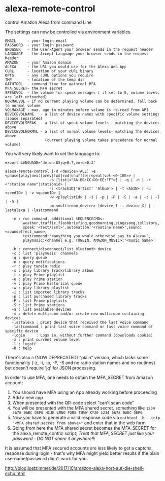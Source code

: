 
# alexa-remote-control
control Amazon Alexa from command Line

The settings can now be controlled via environment variables.
```
EMAIL     - your login email
PASSWORD  - your login password
BROWSER   - the User-Agent your browser sends in the request header
LANGUAGE  - the Accept-Language your browser sends in the request header
AMAZON    - your Amazon domain
ALEXA     - the URL you would use for the Alexa Web App
CURL      - location of your cURL binary
OPTS      - any cURL options you require
TMP       - location of the temp dir
OATHTOOL  - command line for oathtool MFA
MFA_SECRET- the MFA secret
SPEAKVOL  - the volume for speak messages ( if set to 0, volume levels are left untouched)
NORMALVOL - if no current playing volume can be determined, fall back to normal volume
VOLMAXAGE - max. age in minutes before volume is re-read from API
DEVICEVOLNAME   - a list of device names with specific volume settings (space separated)
DEVICEVOLSPEAK  - a list of speak volume levels - matching the devices above
DEVICEVOLNORMAL - a list of normal volume levels- matching the devices above
                  (current playing volume takes precedence for normal volume)

```
You will very likely want to set the language to:
```
export LANGUAGE='de,en-US;q=0.7,en;q=0.3'
```

```
alexa-remote-control [-d <device>|ALL] -e <pause|play|next|prev|fwd|rwd|shuffle|repeat|vol:<0-100>> |
                    -b [list|<"AA:BB:CC:DD:EE:FF">] | -q | -n | -r <"station name"|stationid> |
                    -s <trackID|'Artist' 'Album'> | -t <ASIN> | -u <seedID> | -v <queueID> |
                    -w <playlistId> | -i | -p | -P | -S | -a | -z | -l | -h |
                    -m <multiroom_device> [device_1 .. device_X] | -lastalexa | -lastcommand

   -e : run command, additional SEQUENCECMDs:
        weather,traffic,flashbriefing,goodmorning,singasong,tellstory,
        speak:'<text/ssml>',automation:'<routine name>',sound:<soundeffect_name>,
        textcommand:'<anything you would otherwise say to Alexa>',
        playmusic:<channel e.g. TUNEIN, AMAZON_MUSIC>:'<music name>'

   -b : connect/disconnect/list bluetooth device
   -c : list 'playmusic' channels
   -q : query queue
   -n : query notifications
   -r : play tunein radio
   -s : play library track/library album
   -t : play Prime playlist
   -u : play Prime station
   -v : play Prime historical queue
   -w : play library playlist
   -i : list imported library tracks
   -p : list purchased library tracks
   -P : list Prime playlists
   -S : list Prime stations
   -a : list available devices
   -m : delete multiroom and/or create new multiroom containing devices
   -lastalexa : print device that received the last voice command
   -lastcommand : print last voice command or last voice command of specific device
   -login     : Logs in, without further command (downloads cookie)
   -z : print current volume level
   -l : logoff
   -h : help
```

There's also a (NOW DEPRECATED) "plain" version, which lacks some functionality (-z, -i, -p, -P, -S and no radio station names and no routines) but doesn't require 'jq' for JSON processing.

In order to use MFA, one needs to obtain the MFA_SECRET from Amazon account:
1. You should have MFA using an App already working before proceeding
1. Add a new app
1. When presented with the QR-code select "can't scan code"
1. You will be presented with the MFA shared secret, something like `1234 5678 9ABC DEFG HIJK LMNO PQRS TUVW XYZ0 1234 5678 9ABC DEFG`
1. Now you have to generate a valid response code via `oathtool -b --totp "<MFA shared secret from above>"` and enter that in the web form
1. Going from here the MFA shared secret becomes the MFA_SECRET for the alexa_remote_control script;
*Treat that MFA_SECRET just like your password - DO NOT share it anywhere!!!*

It is assumed that MFA secured accounts are less likely to get a captcha response during login - that's why MFA might yield better results if the plain username/password didn't work for you.

http://blog.loetzimmer.de/2017/10/amazon-alexa-hort-auf-die-shell-echo.html
